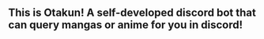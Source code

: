 ## This is Otakun! A self-developed discord bot that can query mangas or anime for you in discord! 
